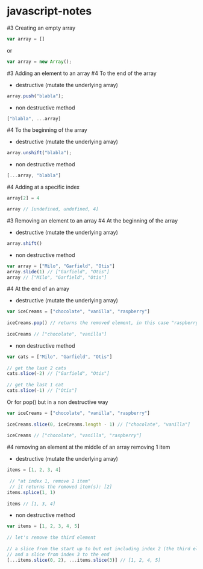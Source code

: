 # javascript-notes

#3 Creating an empty array

```javascript
var array = []
```
or
```javascript
var array = new Array();
```

#3 Adding an element to an array
#4 To the end of the array
- destructive (mutate the underlying array)

```javascript
array.push("blabla");
```
- non destructive method

```javascript
["blabla", ...array]
```

#4 To the beginning of the array

- destructive (mutate the underlying array)

```javascript
array.unshift("blabla");
```

- non destructive method

```javascript
[...array, "blabla"]
```

#4 Adding at a specific index
```javascript
array[2] = 4

array // [undefined, undefined, 4]
```

#3 Removing an element to an array
#4 At the beginning of the array

- destructive (mutate the underlying array)

```javascript
array.shift()
```

- non destructive method

```javascript
var array = ["Milo", "Garfield", "Otis"]
array.slide(1) // ["Garfield", "Otis"]
array // ["Milo", "Garfield", "Otis"]
```

#4 At the end of an array

- destructive (mutate the underlying array)

```javascript
var iceCreams = ["chocolate", "vanilla", "raspberry"]
 
iceCreams.pop() // returns the removed element, in this case "raspberry"
 
iceCreams // ["chocolate", "vanilla"]
```

- non destructive method

```javascript
var cats = ["Milo", "Garfield", "Otis"]
 
// get the last 2 cats
cats.slice(-2) // ["Garfield", "Otis"]
 
// get the last 1 cat
cats.slice(-1) // ["Otis"]
```

Or for pop() but in a non destructive way

```javascript
var iceCreams = ["chocolate", "vanilla", "raspberry"]
 
iceCreams.slice(0, iceCreams.length - 1) // ["chocolate", "vanilla"]
 
iceCreams // ["chocolate", "vanilla", "raspberry"]
```

#4 removing an element at the middle of an array
removing 1 item

- destructive (mutate the underlying array)

```javascript
items = [1, 2, 3, 4]
 
 // "at index 1, remove 1 item"
 // it returns the removed item(s): [2]
items.splice(1, 1)
 
items // [1, 3, 4]
```

- non destructive method
 
```javascript
var items = [1, 2, 3, 4, 5]
 
// let's remove the third element
 
// a slice from the start up to but not including index 2 (the third element)
// and a slice from index 3 to the end
[...items.slice(0, 2), ...items.slice(3)] // [1, 2, 4, 5]
```
